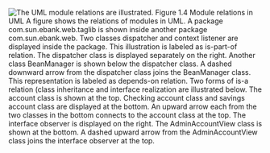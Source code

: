 ![The UML module relations are illustrated.](graphics/01fig04.jpg) Figure 1.4 Module relations in UML A figure shows the relations of modules in UML. A package com.sun.ebank.web.taglib is shown inside another package com.sun.ebank.web. Two classes dispatcher and context listener are displayed inside the package. This illustration is labeled as is-part-of relation. The dispatcher class is displayed separately on the right. Another class BeanManager is shown below the dispatcher class. A dashed downward arrow from the dispatcher class joins the BeanManager class. This representation is labeled as depends-on relation. Two forms of is-a relation (class inheritance and interface realization are illustrated below. The account class is shown at the top. Checking account class and savings account class are displayed at the bottom. An upward arrow each from the two classes in the bottom connects to the account class at the top. The interface observer is displayed on the right. The AdminAccountView class is shown at the bottom. A dashed upward arrow from the AdminAccountView class joins the interface observer at the top.